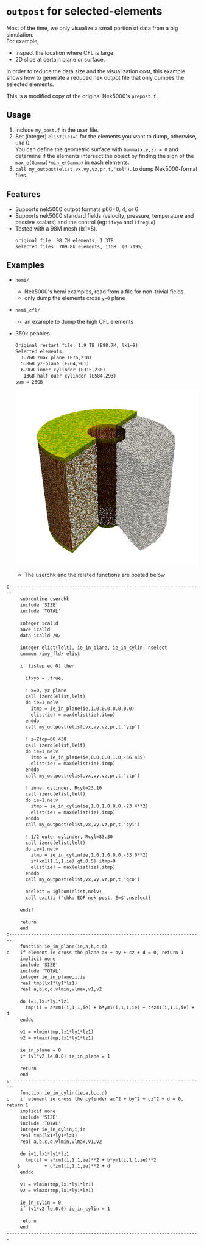 # `outpost` for selected-elements

Most of the time, we only visualize a small portion of data from a big simulation.   
For example, 
- Inspect the location where CFL is large.
- 2D slice at certain plane or surface. 

In order to reduce the data size and the visualization cost, this example shows how to generate a reduced nek outpot file that only dumpes the selected elements.

This is a modified copy of the original Nek5000's `prepost.f`. 

## Usage
1. Include `my_post.f` in the user file.
2. Set (integer) `elist(ie)=1` for the elements you want to dump, otherwise, use 0.    
   You can define the geometric surface with `Gamma(x,y,z) = 0` and determine if the elements intersect the object by finding the sign of the `max_e(Gamma)*min_e(Gamma)` in each elements.
3. `call my_outpost(elist,vx,vy,vz,pr,t,'sel')`. to dump Nek5000-format files.


## Features
- Supports nek5000 outpot formats p66=0, 4, or 6
- Supports nek5000 standard fields (velocity, pressure, temperature and passive scalars) and the control (eg: `ifxyo` and `ifreguo`)
- Tested with a 98M mesh (lx1=8).   
   ```
   original file: 98.7M elements, 1.3TB 
   selected files: 709.8k elements, 11GB. (0.719%)
   ```

## Examples

- `hemi/`    
   - Nek5000's hemi examples, read from a file for non-trivial fields   
   - only dump the elements cross `y=0` plane   

- `hemi_cfl/`      
   - an example to dump the high CFL elements

- 350k pebbles          
   ```
   Original restart file: 1.9 TB (E98.7M, lx1=9)
   Selected elements:
     1.7GB zmax plane (E76,210)
     5.8GB yz-plane (E264,961)
     6.9GB inner cylinder (E315,230)
      13GB half ouer cylinder (E584,293)
   sum = 26GB
   ```

   ![](ann350k_lowres.png)    

   - The userchk and the related functions are posted below  


```
c-----------------------------------------------------------------------
     subroutine userchk
     include 'SIZE'
     include 'TOTAL'

     integer icalld
     save icalld
     data icalld /0/

     integer elist(lelt), ie_in_plane, ie_in_cylin, nselect
     common /imy_fld/ elist

     if (istep.eq.0) then

       ifxyo = .true.

       ! x=0, yz plane
       call izero(elist,lelt)
       do ie=1,nelv
         itmp = ie_in_plane(ie,1.0,0.0,0.0,0.0)
         elist(ie) = max(elist(ie),itmp)
       enddo
       call my_outpost(elist,vx,vy,vz,pr,t,'yzp')

       ! z~Ztop=66.438
       call izero(elist,lelt)
       do ie=1,nelv
         itmp = ie_in_plane(ie,0.0,0.0,1.0,-66.435)
         elist(ie) = max(elist(ie),itmp)
       enddo
       call my_outpost(elist,vx,vy,vz,pr,t,'ztp')

       ! inner cylinder, Rcyl=23.10
       call izero(elist,lelt)
       do ie=1,nelv
         itmp = ie_in_cylin(ie,1.0,1.0,0.0,-23.4**2)
         elist(ie) = max(elist(ie),itmp)
       enddo
       call my_outpost(elist,vx,vy,vz,pr,t,'cyi')

       ! 1/2 outer cylinder, Rcyl=83.30
       call izero(elist,lelt)
       do ie=1,nelv
         itmp = ie_in_cylin(ie,1.0,1.0,0.0,-83.0**2)
         if(xm1(1,1,1,ie).gt.0.5) itmp=0
         elist(ie) = max(elist(ie),itmp)
       enddo
       call my_outpost(elist,vx,vy,vz,pr,t,'qco')

       nselect = iglsum(elist,nelv)
       call exitti ('chk: EOF nek post, E=$',nselect)

     endif

     return
     end
c-----------------------------------------------------------------------
     function ie_in_plane(ie,a,b,c,d)
c    if element ie cross the plane ax + by + cz + d = 0, return 1
     implicit none
     include 'SIZE'
     include 'TOTAL'
     integer ie_in_plane,i,ie
     real tmp(lx1*ly1*lz1)
     real a,b,c,d,vlmin,vlmax,v1,v2

     do i=1,lx1*ly1*lz1
       tmp(i) = a*xm1(i,1,1,ie) + b*ym1(i,1,1,ie) + c*zm1(i,1,1,ie) + d
     enddo

     v1 = vlmin(tmp,lx1*ly1*lz1)
     v2 = vlmax(tmp,lx1*ly1*lz1)

     ie_in_plane = 0
     if (v1*v2.le.0.0) ie_in_plane = 1

     return
     end
c-----------------------------------------------------------------------
     function ie_in_cylin(ie,a,b,c,d) 
c    if element ie cross the cylinder ax^2 + by^2 + cz^2 + d = 0, return 1
     implicit none
     include 'SIZE'
     include 'TOTAL'
     integer ie_in_cylin,i,ie
     real tmp(lx1*ly1*lz1)
     real a,b,c,d,vlmin,vlmax,v1,v2

     do i=1,lx1*ly1*lz1
       tmp(i) = a*xm1(i,1,1,ie)**2 + b*ym1(i,1,1,ie)**2
    $         + c*zm1(i,1,1,ie)**2 + d
     enddo

     v1 = vlmin(tmp,lx1*ly1*lz1)
     v2 = vlmax(tmp,lx1*ly1*lz1)

     ie_in_cylin = 0
     if (v1*v2.le.0.0) ie_in_cylin = 1

     return
     end
-----------------------------------------------------------------------
```


